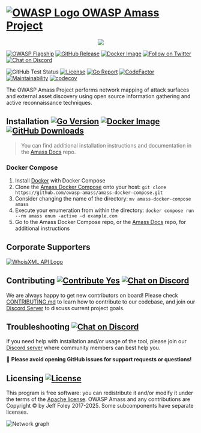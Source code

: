 # [![OWASP Logo](https://raw.githubusercontent.com/owasp-amass/docs/master/images/owasp_logo.png) OWASP Amass Project](https://owasp.org/www-project-amass/)

<p align="center">
  <img src="https://raw.githubusercontent.com/owasp-amass/docs/master/images/amass_video.gif">
</p>

[![OWASP Flagship](https://img.shields.io/badge/owasp-flagship%20project-48A646.svg)](https://owasp.org/projects/#sec-flagships)
[![GitHub Release](https://img.shields.io/github/release/owasp-amass/amass)](https://github.com/owasp-amass/amass/releases/latest)
[![Docker Image](https://img.shields.io/docker/pulls/owaspamass/amass.svg)](https://hub.docker.com/r/owaspamass/amass)
[![Follow on Twitter](https://img.shields.io/twitter/follow/owaspamass.svg?logo=twitter)](https://twitter.com/owaspamass)
[![Chat on Discord](https://img.shields.io/discord/433729817918308352.svg?logo=discord)](https://discord.gg/ANTyEDUXt5)

![GitHub Test Status](https://github.com/owasp-amass/amass/workflows/tests/badge.svg)
[![License](https://img.shields.io/badge/license-apache%202-blue)](https://www.apache.org/licenses/LICENSE-2.0)
[![Go Report](https://goreportcard.com/badge/github.com/owasp-amass/amass)](https://goreportcard.com/report/github.com/owasp-amass/amass)
[![CodeFactor](https://www.codefactor.io/repository/github/owasp-amass/amass/badge)](https://www.codefactor.io/repository/github/owasp-amass/amass)
[![Maintainability](https://api.codeclimate.com/v1/badges/234e4885e406953f91d0/maintainability)](https://codeclimate.com/github/owasp-amass/amass/maintainability)
[![codecov](https://codecov.io/gh/owasp-amass/amass/branch/master/graph/badge.svg?token=zoPKxvLT1n)](https://codecov.io/gh/owasp-amass/amass)

The OWASP Amass Project performs network mapping of attack surfaces and external asset discovery using open source information gathering and active reconnaissance techniques.

## Installation [![Go Version](https://img.shields.io/github/go-mod/go-version/owasp-amass/amass)](https://golang.org/dl/) [![Docker Image](https://img.shields.io/docker/pulls/owaspamass/amass.svg)](https://hub.docker.com/r/owaspamass/amass) [![GitHub Downloads](https://img.shields.io/github/downloads/owasp-amass/amass/latest/total.svg)](https://github.com/owasp-amass/amass/releases/latest)

> You can find additional installation instructions and documentation in the [Amass Docs](https://owasp-amass.github.io/docs) repo.

### Docker Compose

1. Install [Docker](https://www.docker.com) with Docker Compose
2. Clone the [Amass Docker Compose](https://github.com/owasp-amass/amass-docker-compose) onto your host: `git clone https://github.com/owasp-amass/amass-docker-compose.git`
3. Consider changing the name of the directory: `mv amass-docker-compose amass`
4. Execute your enumeration from within the directory: `docker compose run --rm amass enum -active -d example.com`
5. Go to the Amass Docker Compose repo, or the [Amass Docs](https://owasp-amass.github.io/docs) repo, for additional instructions

## Corporate Supporters

[![WhoisXML API Logo](https://raw.githubusercontent.com/owasp-amass/docs/master/images/supporters/whoisxmlapi_logo.png)](https://www.whoisxmlapi.com/)

## Contributing [![Contribute Yes](https://img.shields.io/badge/contribute-yes-brightgreen.svg)](./CONTRIBUTING.md) [![Chat on Discord](https://img.shields.io/discord/433729817918308352.svg?logo=discord)](https://discord.gg/ANTyEDUXt5)

We are always happy to get new contributors on board! Please check [CONTRIBUTING.md](CONTRIBUTING.md) to learn how to
contribute to our codebase, and join our [Discord Server](https://discord.gg/ANTyEDUXt5) to discuss current project goals.

## Troubleshooting [![Chat on Discord](https://img.shields.io/discord/433729817918308352.svg?logo=discord)](https://discord.gg/ANTyEDUXt5)

If you need help with installation and/or usage of the tool, please join our [Discord server](https://discord.gg/ANTyEDUXt5) where community members can best help you.

:stop_sign:   **Please avoid opening GitHub issues for support requests or questions!**

## Licensing [![License](https://img.shields.io/badge/license-apache%202-blue)](https://www.apache.org/licenses/LICENSE-2.0)

This program is free software: you can redistribute it and/or modify it under the terms of the [Apache license](LICENSE). OWASP Amass and any contributions are Copyright © by Jeff Foley 2017-2025. Some subcomponents have separate licenses.

![Network graph](https://raw.githubusercontent.com/owasp-amass/docs/master/images/network_06092018.png "Amass Network Mapping")
